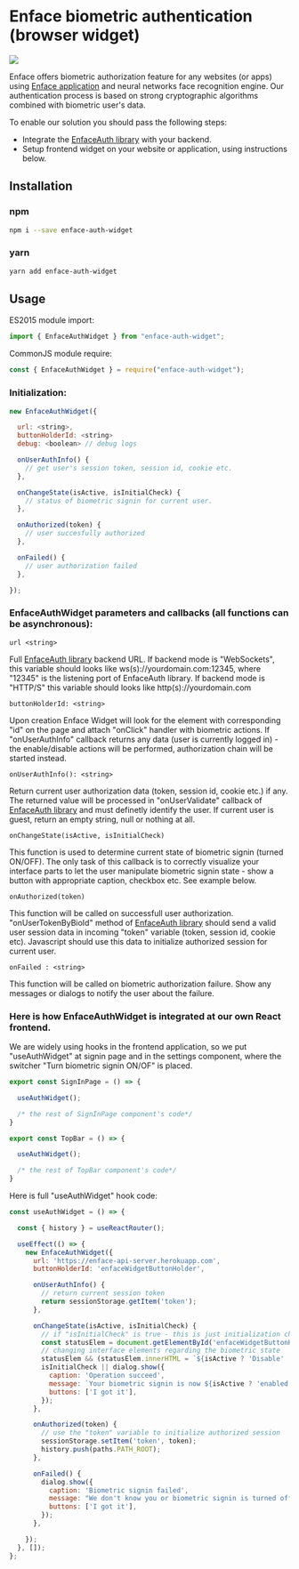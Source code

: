 # Enface biometric authentication (browser widget)

![](https://lh3.googleusercontent.com/C6975GR-Hv9vpPYVvQFUQ2_ywxhfKHnUulJJjqX_9feNEXFnTNdTWqu_s4-tbeCopVc6caNfq7NlMxpzmiGt8GnM0h3n-LUzwTbAgWmReW8YeDthTOWlwKflMJHSxkg4L6t5TOYB860zwmwOq-r8tPBcWj3pkW56CA3Wijv1aZ9p6BAG8nks3Z16EdCTj-CRj7JRyiya5flD5N-tadQxA9PK1_e7gVlrpW57p0mxyEB8pEQ3sltTZ1MZGMBGVMM7DpuSiV-X7nGqN2MB0mxi8d93Ztnt3dGHvKhy5lRI0McBLS8chPSei0Nwjm0QgbpqiMpesGSGVuG6q_o5tcoe27-YCFl5iQFYGqfzo6oFbszv7GGBmH2vqoTadxPupGEiHX_pbJMbVlRkTl_8Bwak1mEnx4IgHrBhyOOyljwX0wATguhBaAEKCDrbTPH8oUXdQJtwB71uR8dVVFJtF9u6vlSAg_WHEzivQFgp8KPoWpuUUJgY9zuYkvSs97sBeEkIKulIHAsIp0RNjg7y3pPiT5Hw41R7ulGBb5WA3SSRkIzbBbVYduMojNgkUkLtwSJMhGn4YyF6ucnPPofqeCKGmRIoz7h3ZiGqyJGZb_cJXxxJ4Tq9g2sVHxqnuQTUP5fFRbeq2vGG22HoFkjhGgNIVchpRNFmYw=w108-h150-no)

Enface offers biometric authorization feature for any websites (or apps) using [Enface application](https://apps.apple.com/us/app/enface/id1464761858 "Enface application") and neural networks face recognition engine. Our authentication process is based on strong cryptographic algorithms combined with biometric user's data.

To enable our solution you should pass the following steps:

- Integrate the [EnfaceAuth library](https://github.com/safead/enface-auth-node "EnfaceAuth library") with your backend.
- Setup frontend widget on your website or application, using instructions below.

## Installation

### npm

```bash
npm i --save enface-auth-widget
```

### yarn

```bash
yarn add enface-auth-widget
```

## Usage

ES2015 module import:
```js
import { EnfaceAuthWidget } from "enface-auth-widget";
```
CommonJS module require:
```js
const { EnfaceAuthWidget } = require("enface-auth-widget");
```

### Initialization:
```js
new EnfaceAuthWidget({

  url: <string>,
  buttonHolderId: <string>
  debug: <boolean> // debug logs

  onUserAuthInfo() {
    // get user's session token, session id, cookie etc.
  },

  onChangeState(isActive, isInitialCheck) {
    // status of biometric signin for current user.
  },

  onAuthorized(token) {
    // user succesfully authorized
  },

  onFailed() {
    // user authorization failed
  },

});
 ```
### EnfaceAuthWidget parameters and callbacks (all functions can be asynchronous):

`url <string>`

Full [EnfaceAuth library](https://github.com/safead/enface-auth-node "EnfaceAuth library") backend URL. If backend mode is "WebSockets", this variable should looks like ws(s)://yourdomain.com:12345, where "12345" is the listening port of EnfaceAuth library. If backend mode is "HTTP/S" this variable should looks like http(s)://yourdomain.com

`buttonHolderId: <string>`

Upon creation Enface Widget will look for the element with corresponding "id" on the page and attach "onClick" handler with biometric actions. If "onUserAuthInfo" callback returns any data (user is currently logged in) - the enable/disable actions will be performed, authorization chain will be started instead.

`onUserAuthInfo(): <string>`

Return current user authorization data (token, session id, cookie etc.) if any. The returned value will be processed in "onUserValidate" callback of [EnfaceAuth library](https://github.com/safead/enface-auth-node "EnfaceAuth library") and must definetly identify the user. If current user is guest, return an empty string, null or nothing at all.

`onChangeState(isActive, isInitialCheck)`

This function is used to determine current state of biometric signin (turned ON/OFF). The only task of this callback is to correctly visualize your interface parts to let the user manipulate biometric signin state - show a button with appropriate caption, checkbox etc. See example below.

`onAuthorized(token)`

This function will be called on successfull user authorization. "onUserTokenByBioId" method of [EnfaceAuth library](https://github.com/safead/enface-auth-node "EnfaceAuth library") should send a valid user session data in incoming "token" variable (token, session id, cookie etc). Javascript should use this data to initialize authorized session for current user.

`onFailed : <string>`

This function will be called on biometric authorization failure. Show any messages or dialogs to notify the user about the failure.

### Here is how EnfaceAuthWidget is integrated at our own React frontend.

We are widely using hooks in the frontend application, so we put "useAuthWidget" at signin page and in the settings component, where the switcher "Turn biometric signin ON/OF" is placed.
```js
export const SignInPage = () => {

  useAuthWidget();

  /* the rest of SignInPage component's code*/
}
```
```js
export const TopBar = () => {

  useAuthWidget();

  /* the rest of TopBar component's code*/
}
```
Here is full "useAuthWidget" hook code:
```js
const useAuthWidget = () => {

  const { history } = useReactRouter();

  useEffect(() => {
    new EnfaceAuthWidget({
      url: 'https://enface-api-server.herokuapp.com',
      buttonHolderId: 'enfaceWidgetButtonHolder',

      onUserAuthInfo() {
        // return current session token
        return sessionStorage.getItem('token');
      },

      onChangeState(isActive, isInitialCheck) {
        // if "isInitialCheck" is true - this is just initialization check and no messages should be shown to the user
        const statusElem = document.getElementById('enfaceWidgetButtonHolder');
        // changing interface elements regarding the biometric state
        statusElem && (statusElem.innerHTML = `${isActive ? 'Disable' : 'Enable'} biometric sign in`);
        isInitialCheck || dialog.show({
          caption: 'Operation succeed',
          message: `Your biometric signin is now ${isActive ? 'enabled' : 'disabled'}`,
          buttons: ['I got it'],
        });
      },

      onAuthorized(token) {
        // use the "token" variable to initialize authorized session
        sessionStorage.setItem('token', token);
        history.push(paths.PATH_ROOT);
      },

      onFailed() {
        dialog.show({
          caption: 'Biometric signin failed',
          message: "We don't know you or biometric signin is turned off in your profile settings. Please sign in using email & password and enable biometric authorization in the members are.",
          buttons: ['I got it'],
        });
      },

    });
  }, []);
};
```
